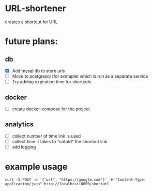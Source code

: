 # URL-shortener

creates a shortcut for URL

# future plans:
## db
- [x] Add mysql db to store urls
- [ ] Move to postgresql (for exmaple) which is run as a separate service
- [ ] Try adding expiration time for shortcuts
## docker
- [ ] create docker-compose for the project
## analytics
- [ ] collect number of time link is used
- [ ] collect time it takes to "unfold" the shortcut link
- [ ] add logging

# example usage
`curl -X POST -d '{"url": "https://google.com"}' -H "Content-Type: application/json" http://localhost:8000/shorturl`